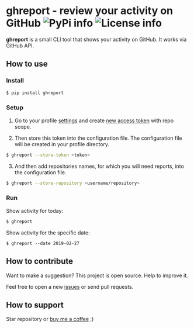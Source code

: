 **ghreport** - review your activity on GitHub 
![PyPi info](https://img.shields.io/pypi/v/ghreport.svg?style=flat-square) ![License info](https://img.shields.io/github/license/mashape/apistatus.svg?style=flat-square)
================================================

**ghreport** is a small CLI tool that shows your activity on GitHub. It works via GitHub API.

## How to use

### Install

```bash
$ pip install ghreport
```

### Setup
1. Go to your profile [settings](https://github.com/settings/tokens) and create [new access token](https://github.com/settings/tokens/new) with repo scope.

2. Then store this token into the configuration file. The configuration file will be created in your profile directory.
```bash
$ ghreport --store-token <token>
```

3. And then add repositories names, for which you will need reports, into the configuration file.
```bash
$ ghreport --store-repository <username/repository>
```

### Run
Show activity for today:
```bash
$ ghreport
```

Show activity for the specific date:
```
$ ghreport --date 2019-02-27
```

## How to contribute
Want to make a suggestion? This project is open source. Help to improve it.

Feel free to open a new [issues](https://github.com/digitalduke/ghreport/issues/) or send pull requests.

## How to support
Star repository or [buy me a coffee](https://www.buymeacoffee.com/digitalduke) ;)

